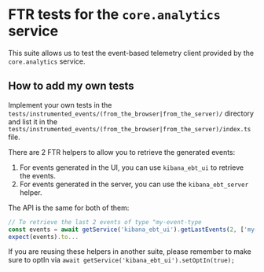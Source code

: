 # FTR tests for the `core.analytics` service

This suite allows us to test the event-based telemetry client provided by the `core.analytics` service.

## How to add my own tests

Implement your own tests in the `tests/instrumented_events/(from_the_browser|from_the_server)/` directory and list it in the `tests/instrumented_events/(from_the_browser|from_the_server)/index.ts` file.

There are 2 FTR helpers to allow you to retrieve the generated events:

1. For events generated in the UI, you can use `kibana_ebt_ui` to retrieve the events.
2. For events generated in the server, you can use the `kibana_ebt_server` helper.

The API is the same for both of them:
```typescript
// To retrieve the last 2 events of type "my-event-type
const events = await getService('kibana_ebt_ui').getLastEvents(2, ['my-event-type']);
expect(events).to...
```

If you are reusing these helpers in another suite, please remember to make sure to optIn via `await getService('kibana_ebt_ui').setOptIn(true);`